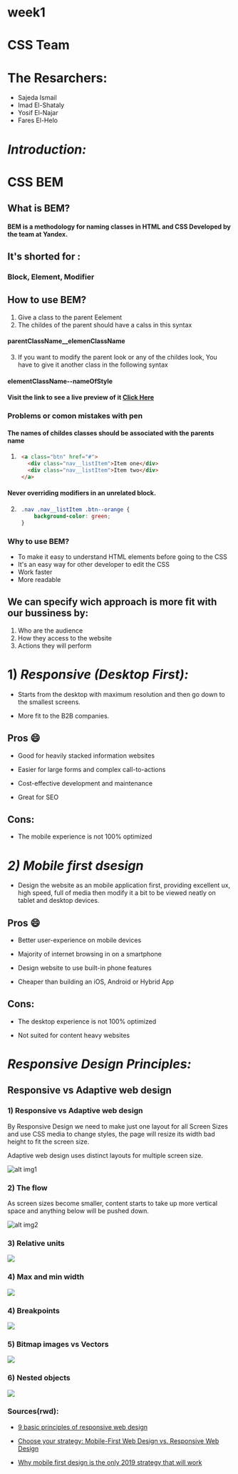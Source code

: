 # week1
# **CSS Team**

# The Resarchers:

 - Sajeda Ismail
 - Imad El-Shataly
 - Yosif El-Najar
 - Fares El-Helo

# *Introduction:*

# CSS BEM
 
## What is BEM?
#### BEM is a methodology for naming classes in HTML and CSS Developed by the team at Yandex.
 
## It's shorted for :
### Block, Element, Modifier
 
## How to use BEM?
1. Give a class to the parent Eelement
2. The childes of the parent should have a calss in this syntax
#### parentClassName__elemenClassName
3. If you want to modify the parent look or any of the childes look, You have to give it another class in the following syntax
#### elementClassName--nameOfStyle
 
#### Visit the link to see a live preview of it [Click Here](https://codepen.io/yosefalnajjarofficial/pen/jjzbXd)
 
### Problems or comon mistakes with pen
#### The names of childes classes should be associated with the parents name  
1. ```html
    <a class="btn" href="#">
      <div class="nav__listItem">Item one</div>
      <div class="nav__listItem">Item two</div>
    </a>
    ```
   
#### Never overriding modifiers in an unrelated block.
 
2. ```css
    .nav .nav__listItem .btn--orange {
        background-color: green;
    }
    ```
 
 
### Why to use BEM?
* To make it easy to understand HTML elements before going to the CSS
* It's an easy way for other developer to edit the CSS
* Work faster
* More readable





## We can specify wich approach is more fit with our bussiness by:

1. Who are the audience
2. How they access to the website
3. Actions they will perform

# 1) *Responsive (Desktop First):* 

- Starts from the desktop with maximum resolution and then go down to the smallest screens.

- More fit to the B2B companies.


## Pros :smile:

- Good for heavily stacked information websites

- Easier for large forms and complex call-to-actions

- Cost-effective development and maintenance

- Great for SEO 

## Cons: 

- The mobile experience is not 100% optimized

# *2) Mobile first dsesign*

- Design the website as an mobile application first, providing excellent ux, high speed, full of media then modify it a bit to be viewed neatly on tablet and desktop devices.

## Pros :smile:
- Better user-experience on mobile devices

- Majority of internet browsing in on a smartphone

- Design website to use built-in phone features

- Cheaper than building an iOS, Android or Hybrid App

## Cons:

- The desktop experience is not 100% optimized

- Not suited for content heavy websites

# *Responsive Design Principles:* 

## Responsive vs Adaptive web design 

### 1) Responsive vs Adaptive web design

By Responsive Design we need to make just one layout for all Screen Sizes and use CSS media to  change styles, the page will resize its width bad height to fit the screen size.

 Adaptive web design uses distinct layouts for multiple screen size.

![alt img1 ](http://blog.froont.com/content/images/2014/11/01_Responsive-vs-Adaptive.gif)


### 2) The flow

As screen sizes become smaller, content starts to take up more vertical space and anything below will be pushed down.

![alt img2 ](http://blog.froont.com/content/images/2014/11/04_Flow-vs-Static-2.gif)

 
### 3) Relative units
![](http://blog.froont.com/content/images/2014/11/02_Relative-Units-vs-Static-Units-1.gif)

### 4) Max and min width
![](http://blog.froont.com/content/images/2014/11/07_Max-width-vx-No-max-width-1.gif)


### 4) Breakpoints
![](http://blog.froont.com/content/images/2014/11/03_With-Breakpoints-vs-Without-Breakpoints-1.gif)


### 5) Bitmap images vs Vectors
![](http://blog.froont.com/content/images/2014/11/09_Vectors-vs-Images-1.gif)

### 6) Nested objects
![](http://blog.froont.com/content/images/2014/11/05_Nested-vs-Not-Nested-1.gif)

### Sources(rwd):
- [9 basic principles of responsive web design](http://blog.froont.com/9-basic-principles-of-responsive-web-design/)

- [Choose your strategy: Mobile-First Web Design vs. Responsive Web Design](https://darwindigital.com/mobile-first-versus-responsive-web-design/)

- [Why mobile first design is the only 2019 strategy that will work](https://searchenginewatch.com/2019/03/01/why-mobile-first-design-is-the-only-2019-strategy-that-will-work/)

